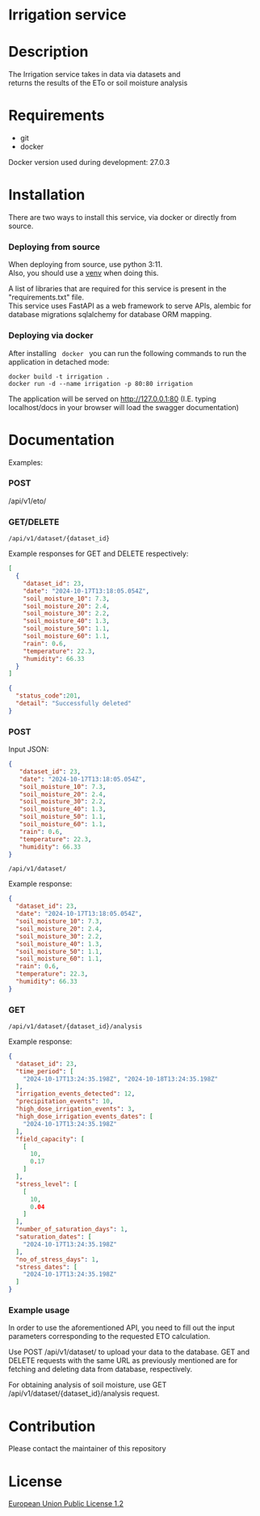 # Irrigation service

# Description

The Irrigation service takes in data via datasets and \
returns the results of the ETo or soil moisture analysis

# Requirements

<ul>
    <li>git</li>
    <li>docker</li>
</ul>

Docker version used during development: 27.0.3

# Installation

There are two ways to install this service, via docker or directly from source.

<h3> Deploying from source </h3>

When deploying from source, use python 3:11.\
Also, you should use a [venv](https://peps.python.org/pep-0405/) when doing this.

A list of libraries that are required for this service is present in the "requirements.txt" file.\
This service uses FastAPI as a web framework to serve APIs, alembic for database migrations sqlalchemy for database ORM mapping.

<h3> Deploying via docker </h3>

After installing <code> docker </code> you can run the following commands to run the application in detached mode:

```
docker build -t irrigation .
docker run -d --name irrigation -p 80:80 irrigation
```

The application will be served on http://127.0.0.1:80 (I.E. typing localhost/docs in your browser will load the swagger documentation)

# Documentation

Examples:
<h3>POST</h3>
/api/v1/eto/

<h3>GET/DELETE</h3>

```
/api/v1/dataset/{dataset_id}
```

Example responses for GET and DELETE respectively:

```json
[
  {
    "dataset_id": 23,
    "date": "2024-10-17T13:18:05.054Z",
    "soil_moisture_10": 7.3,
    "soil_moisture_20": 2.4,
    "soil_moisture_30": 2.2,
    "soil_moisture_40": 1.3,
    "soil_moisture_50": 1.1,
    "soil_moisture_60": 1.1,
    "rain": 0.6,
    "temperature": 22.3,
    "humidity": 66.33
  }
]
```

```json
{
  "status_code":201, 
  "detail": "Successfully deleted"
}
```

<h3>POST</h3>

Input JSON:

```json
{
   "dataset_id": 23,
   "date": "2024-10-17T13:18:05.054Z",
   "soil_moisture_10": 7.3,
   "soil_moisture_20": 2.4,
   "soil_moisture_30": 2.2,
   "soil_moisture_40": 1.3,
   "soil_moisture_50": 1.1,
   "soil_moisture_60": 1.1,
   "rain": 0.6,
   "temperature": 22.3,
   "humidity": 66.33
}

```

```
/api/v1/dataset/
```

Example response:
```json
{
  "dataset_id": 23,
  "date": "2024-10-17T13:18:05.054Z",
  "soil_moisture_10": 7.3,
  "soil_moisture_20": 2.4,
  "soil_moisture_30": 2.2,
  "soil_moisture_40": 1.3,
  "soil_moisture_50": 1.1,
  "soil_moisture_60": 1.1,
  "rain": 0.6,
  "temperature": 22.3,
  "humidity": 66.33 
}
```

<h3>GET</h3>

```
/api/v1/dataset/{dataset_id}/analysis
```

Example response:
```json
{
  "dataset_id": 23,
  "time_period": [
    "2024-10-17T13:24:35.198Z", "2024-10-18T13:24:35.198Z"
  ],
  "irrigation_events_detected": 12,
  "precipitation_events": 10,
  "high_dose_irrigation_events": 3,
  "high_dose_irrigation_events_dates": [
    "2024-10-17T13:24:35.198Z"
  ],
  "field_capacity": [
    [
      10,
      0.17
    ]
  ],
  "stress_level": [
    [
      10,
      0.04
    ]
  ],
  "number_of_saturation_days": 1,
  "saturation_dates": [
    "2024-10-17T13:24:35.198Z"
  ],
  "no_of_stress_days": 1,
  "stress_dates": [
    "2024-10-17T13:24:35.198Z"
  ]
}
```


<h3> Example usage </h3>

In order to use the aforementioned API, you need to fill out the input parameters corresponding to the requested ETO calculation.

Use POST /api/v1/dataset/ to upload your data to the database.
GET and DELETE requests with the same URL as previously mentioned are for fetching and deleting data from database, respectively.

For obtaining analysis of soil moisture, use GET /api/v1/dataset/{dataset_id}/analysis request. 

# Contribution
Please contact the maintainer of this repository

# License
[European Union Public License 1.2](https://github.com/openagri-eu/irrigation-management/blob/main/LICENSE)
